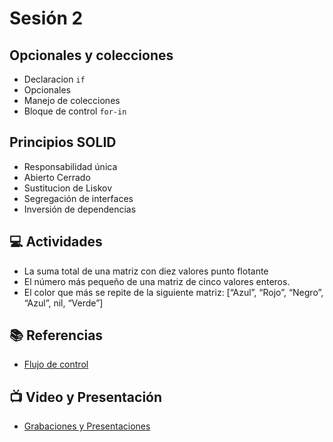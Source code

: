 # Sesión 2

## Opcionales y colecciones
- Declaracion `if`
- Opcionales
- Manejo de colecciones
- Bloque de control `for-in`

## Principios SOLID
 - Responsabilidad única
 - Abierto Cerrado
 - Sustitucion de Liskov
 - Segregación de interfaces
 - Inversión de dependencias
 
## 💻 Actividades
- La suma total de una matriz con diez valores punto flotante
- El número más pequeño de una matriz de cinco valores enteros.
- El color que más se repite de la siguiente matriz:
	[“Azul”, “Rojo”, “Negro”, “Azul”, nil, “Verde”]

## 📚 Referencias
- [Flujo de control](https://docs.swift.org/swift-book/LanguageGuide/ControlFlow.html)

## 📺 Video y Presentación 
- [Grabaciones y Presentaciones](/Grabaciones_y_Presentaciones.md)
